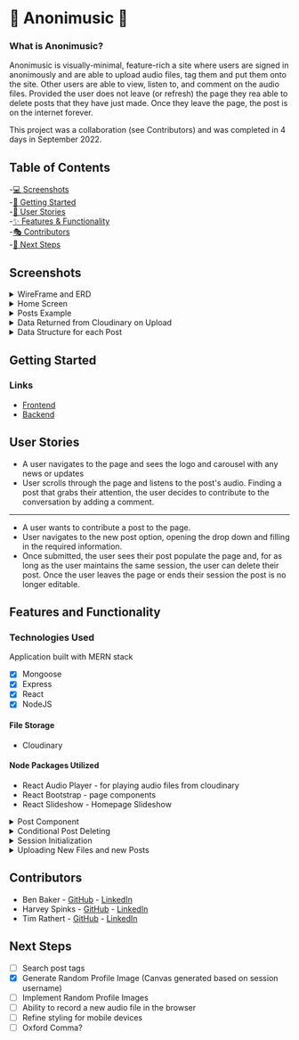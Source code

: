 # 🎤 Anonimusic 🎤

### What is Anonimusic?

Anonimusic is visually-minimal, feature-rich a site where users are signed in anonimously and are able to upload audio files, tag them and put them onto the site. Other users are able to view, listen to, and comment on the audio files. Provided the user does not leave (or refresh) the page they rea able to delete posts that they have just made. Once they leave the page, the post is on the internet forever.

This project was a collaboration (see Contributors) and was completed in 4 days in September 2022.

## Table of Contents
  -[💻 Screenshots](#screenshots)  
  -[🤔 Getting Started](#getting-started)  
  -[🤼 User Stories](#user-stories)  
  -[✨ Features & Functionality](#features-and-functionality)  
  -[🎭 Contributors](#contributors)  
  -[🐾 Next Steps](#next-steps)  
  
  ## Screenshots
   <details>\
  <summary>WireFrame and ERD</summary>
  <img src="https://slack-imgs.com/?c=1&o1=ro&url=https%3A%2F%2Fwww.figma.com%2Ffile%2FD6crYSk0USXQxl5OiQSNqC%2Fthumbnail%3Fver%3Dthumbnails%2F668c343a-daa6-4495-a0a6-8844cbe34fb6" alt="WireFrame and ERD"  style="width: 600px; padding: 20px">
   </details>
   <details>
   <summary>Home Screen</summary>
   <img src="https://i.imgur.com/z4ZNYcz.png" alt="Anonimusic Screenshot 01" style="width: 600px; padding: 20px" />
   </details>
  
   <details>
   <summary>Posts Example</summary>
    <img src="https://i.imgur.com/zKIzm6T.png" alt="Anonimusic Screenshot 02" style="width: 600px; padding: 20px" />
   </details> 
   
   <details>
   <summary>Data Returned from Cloudinary on Upload</summary>
    <img src="https://i.imgur.com/JjeCVLy.png" alt="JSON Returned from Cloudinary Upload" style="width: 600px; padding: 20px" />
   </details>  
   
   <details>
   <summary>Data Structure for each Post</summary>
    <img src="https://imgur.com/VNxsjC1.png" alt="Data Structure within MongoDB" style="width: 600px; padding: 20px" />
   </details>  
  
  
  ## Getting Started
   ### Links 
   * <a href ="https://relaxed-pasca-a51c66.netlify.app/"> Frontend </a> 
   * <a href ="https://anonimusic-backend.herokuapp.com/"> Backend </a> 
 
  ## User Stories
  * A user navigates to the page and sees the logo and carousel with any news or updates
  * User scrolls through the page and listens to the post's audio. Finding a post that grabs their attention, the user decides to contribute to the conversation by adding a comment.

---

  * A user wants to contribute a post to the page.
  * User navigates to the new post option, opening the drop down and filling in the required information. 
  * Once submitted, the user sees their post populate the page and, for as long as the user maintains the same session, the user can delete their post. Once the user leaves the page or ends their session the post is no longer editable.
    
  ## Features and Functionality
   
   ### Technologies Used

Application built with MERN stack
- [x] Mongoose  
- [x] Express  
- [x] React  
- [x] NodeJS  
  
#### File Storage
* Cloudinary

#### Node Packages Utilized
*  React Audio Player - for playing audio files from cloudinary   
*  React Bootstrap - page components   
*  React Slideshow - Homepage Slideshow     


<details>
<summary>Post Component</summary>
 <img src="https://i.imgur.com/yW4BPi9.png" alt="Anonimusic Code Example 01" style="width: 600px; padding: 20px" />
</details>
  
<details>
<summary>Conditional Post Deleting</summary>
 <img src="https://i.imgur.com/uuQrFRl.png" alt="Anonimusic Code Example 02" style="width: 600px; padding: 20px" />
</details>
   
<details>
<summary>Session Initialization</summary>
 <img src="https://i.imgur.com/NhpZboU.png" alt="Anonimusic Code Example 03" style="width: 600px; padding: 20px" />
</details>

<details>
<summary>Uploading New Files and new Posts</summary>
 <img src="https://i.imgur.com/85aDARR.png" alt="Anonimusic Code Example 04" style="width: 600px; padding: 20px" />
</details>
  
  ## Contributors
  * Ben Baker - <a href="https://github.com/bbakercello">GitHub</a> - <a href="https://www.linkedin.com/in/ben-baker-cello/">LinkedIn</a>
  * Harvey Spinks - <a href="https://github.com/hspinks2692">GitHub</a> - <a href="https://www.linkedin.com/in/harvey-spinks/">LinkedIn</a>
  * Tim Rathert - <a href="https://github.com/TimRathert">GitHub</a> - <a href="https://www.linkedin.com/in/tim-rathert/">LinkedIn</a>
  
  ## Next Steps
- [ ] Search post tags
- [x] Generate Random Profile Image (Canvas generated based on session username)
- [ ] Implement Random Profile Images
- [ ] Ability to record a new audio file in the browser
- [ ] Refine styling for mobile devices
- [ ] Oxford Comma?
